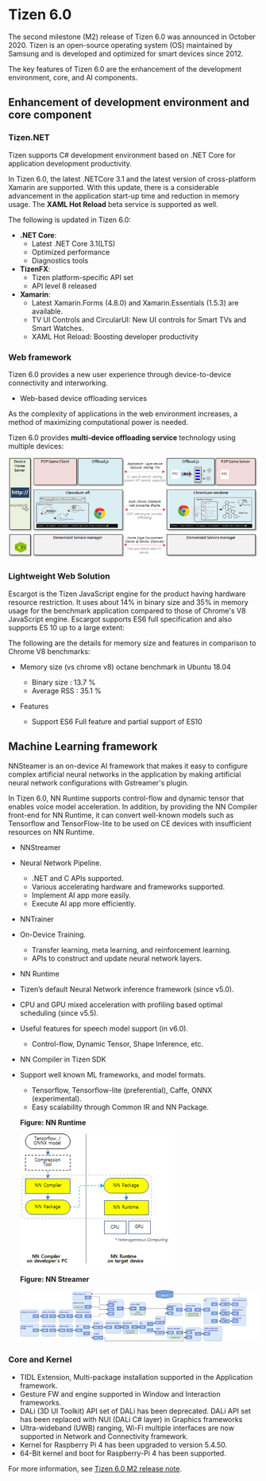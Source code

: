 # Tizen 6.0

The second milestone (M2) release of Tizen 6.0 was announced in October 2020.
Tizen is an open-source operating system (OS) maintained by Samsung and is developed and optimized for smart devices since 2012.

The key features of Tizen 6.0 are the enhancement of the development environment, core, and AI components.

## Enhancement of development environment and core component

### Tizen.NET

Tizen supports C# development environment based on .NET Core for application development productivity.

In Tizen 6.0, the latest .NETCore 3.1 and the latest version of cross-platform Xamarin are supported. With this update, there is a considerable advancement in the application start-up time and reduction in memory usage. The **XAML Hot Reload** beta service is supported as well.

The following is updated in Tizen 6.0:

- **.NET Core**:
     - Latest .NET Core 3.1(LTS)
     - Optimized performance
     - Diagnostics tools
- **TizenFX**:
    - Tizen platform-specific API set
    - API level 8 released
- **Xamarin**:
    -  Latest Xamarin.Forms (4.8.0)  and Xamarin.Essentials (1.5.3) are available.
    - TV UI Controls and CircularUI: New UI controls for Smart TVs and Smart Watches.
    - XAML Hot Reload: Boosting developer productivity

### Web framework

Tizen 6.0 provides a new user experience through device-to-device connectivity and interworking.

- Web-based device offloading services

As the complexity of applications in the web environment increases, a method of maximizing computational power is needed.

Tizen 6.0 provides **multi-device offloading service** technology using multiple devices:

![img](media/6.0_1_web.png)

### Lightweight Web Solution

Escargot is the Tizen JavaScript engine for the product having hardware resource restriction. It uses about 14% in binary size and 35% in memory usage for the benchmark application compared to those of Chrome's V8 JavaScript engine. Escargot supports ES6 full specification and also supports ES 10 up to a large extent:

 The following are the details for memory size and features in comparison to Chrome V8 benchmarks:

  - Memory size  (vs chrome v8) octane benchmark in Ubuntu 18.04
    - Binary size : 13.7 %
    - Average RSS : 35.1 %

  - Features
    - Support ES6 Full feature and partial support of ES10

## Machine Learning framework

NNSteamer is an on-device AI framework that makes it easy to configure complex artificial neural networks in the application by making artificial neural network configurations with Gstreamer's plugin. 	 

In Tizen 6.0, NN Runtime supports control-flow and dynamic tensor that enables voice model acceleration. In addition, by providing the NN Compiler front-end for NN Runtime, it can convert well-known models such as Tensorflow and TensorFlow-lite to be used on CE devices with insufficient resources on NN Runtime.	 

- NNStreamer 	 
 - Neural Network Pipeline. 	 
   - .NET and C APIs supported. 	 
   - Various accelerating hardware and frameworks supported. 	 	 
   - Implement AI app more easily. 	 
   - Execute AI app more efficiently. 	 

- NNTrainer 	 
 - On-Device Training. 	 
   - Transfer learning, meta learning, and reinforcement learning. 	 
   - APIs to construct and update neural network layers.

- NN Runtime 	 
 - Tizen’s default Neural Network inference framework (since v5.0).
 - CPU and GPU mixed acceleration with profiling based optimal scheduling (since v5.5).
 - Useful features for speech model support (in v6.0). 	 
   - Control-flow, Dynamic Tensor, Shape Inference, etc. 	 

- NN Compiler in Tizen SDK 	 
 - Support well known ML frameworks, and model formats. 	 
   - Tensorflow, Tensorflow-lite (preferential), Caffe, ONNX (experimental). 	 
   - Easy scalability through Common IR and NN Package.

   **Figure: NN Runtime**

   ![NN Runtime](./media/6.0_1_NNRuntime.png)

   **Figure: NN Streamer**

   ![NN Streamer](./media/6.0_1_NNStreamer.png)

### Core and Kernel
- TIDL Extension, Multi-package installation supported in the Application framework.
- Gesture FW and engine supported in Window and Interaction frameworks.
- DALi (3D UI Toolkit) API set of DALi has been deprecated. DALi API set has been replaced with NUI (DALi C# layer) in Graphics frameworks
- Ultra-wideband (UWB) ranging, Wi-Fi multiple interfaces are now supported in Network and Connectivity framework.
- Kernel for Raspberry Pi 4 has been upgraded to version 5.4.50.
- 64-Bit kernel and boot for Raspberry-Pi 4 has been supported.


For more information, see [Tizen 6.0 M2 release note](../../release-notes/tizen-6-0-m2.md).
